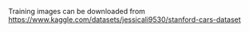 Training images can be downloaded from https://www.kaggle.com/datasets/jessicali9530/stanford-cars-dataset
